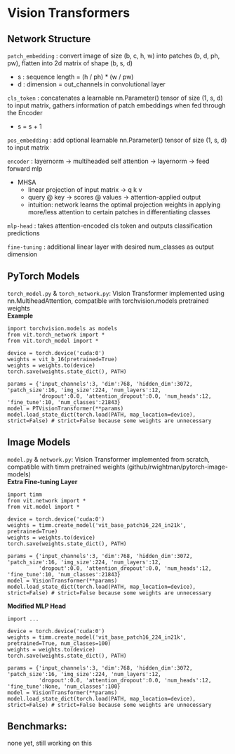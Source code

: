 # Vision Transformers

## Network Structure
`patch_embedding` :
convert image of size (b, c, h, w) into patches (b, d, ph, pw), flatten into 2d matrix of shape (b, s, d) <br>
* s : sequence length = (h / ph) * (w / pw)
* d : dimension = out_channels in convolutional layer <br>

`cls_token` :
concatenates a learnable nn.Parameter() tensor of size (1, s, d) to input matrix, gathers information of patch embeddings when fed through the Encoder
* s = s + 1 <br>

`pos_embedding` :
add optional learnable nn.Parameter() tensor of size (1, s, d) to input matrix <br>

`encoder` :
layernorm -> multiheaded self attention -> layernorm -> feed forward mlp <br>
* MHSA 
    * linear projection of input matrix -> q k v
    * query @ key -> scores @ values -> attention-applied output
    * intuition: network learns the optimal projection weights in applying more/less attention to certain patches in differentiating classes <br>

`mlp-head` :
takes attention-encoded cls token and outputs classification predictions <br>

`fine-tuning` :
additional linear layer with desired num_classes as output dimension

## PyTorch Models
`torch_model.py` & `torch_network.py`: Vision Transformer implemented using nn.MultiheadAttention, compatible with torchvision.models pretrained weights <br>
**Example**
```
import torchvision.models as models
from vit.torch_network import *
from vit.torch_model import * 

device = torch.device('cuda:0')
weights = vit_b_16(pretrained=True)
weights = weights.to(device)
torch.save(weights.state_dict(), PATH)

params = {'input_channels':3, 'dim':768, 'hidden_dim':3072, 'patch_size':16, 'img_size':224, 'num_layers':12, 
          'dropout':0.0, 'attention_dropout':0.0, 'num_heads':12, 'fine_tune':10, 'num_classes':21843}
model = PTVisionTransformer(**params)
model.load_state_dict(torch.load(PATH, map_location=device), strict=False) # strict=False because some weights are unnecessary
```

## Image Models
`model.py` & `network.py`: Vision Transformer implemented from scratch, compatible with timm pretrained weights (github/rwightman/pytorch-image-models) <br>
**Extra Fine-tuning Layer**
```
import timm
from vit.network import *
from vit.model import *

device = torch.device('cuda:0')
weights = timm.create_model('vit_base_patch16_224_in21k', pretrained=True)
weights = weights.to(device)
torch.save(weights.state_dict(), PATH)

params = {'input_channels':3, 'dim':768, 'hidden_dim':3072, 'patch_size':16, 'img_size':224, 'num_layers':12, 
          'dropout':0.0, 'attention_dropout':0.0, 'num_heads':12, 'fine_tune':10, 'num_classes':21843}
model = VisionTransformer(**params)
model.load_state_dict(torch.load(PATH, map_location=device), strict=False) # strict=False because some weights are unnecessary
```
**Modified MLP Head**
```
import ...

device = torch.device('cuda:0')
weights = timm.create_model('vit_base_patch16_224_in21k', pretrained=True, num_classes=100)
weights = weights.to(device)
torch.save(weights.state_dict(), PATH)

params = {'input_channels':3, 'dim':768, 'hidden_dim':3072, 'patch_size':16, 'img_size':224, 'num_layers':12, 
          'dropout':0.0, 'attention_dropout':0.0, 'num_heads':12, 'fine_tune':None, 'num_classes':100}
model = VisionTransformer(**params)
model.load_state_dict(torch.load(PATH, map_location=device), strict=False) # strict=False because some weights are unnecessary
```
## Benchmarks:
none yet, still working on this